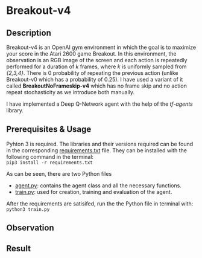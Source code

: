 # Breakout-v4
## Description
Breakout-v4 is an OpenAI gym environment in which the goal is to maximize your score in the Atari 2600 game Breakout. In this environment, the observation is an RGB image of the screen and each action is repeatedly performed for a duration of *k* frames, where *k* is uniformly sampled from *{2,3,4}*. There is 0 probability of repeating the previous action (unlike Breakout-v0 which has a probability of 0.25). I have used a variant of it called **BreakoutNoFrameskip-v4** which has no frame skip and no action repeat stochasticity as we introduce both manually.  
   
I have implemented a Deep Q-Network agent with the help of the *tf-agents* library.

## Prerequisites & Usage
Pyhton 3 is required. The libraries and their versions required can be found in the corresponding [requirements.txt](requirements.txt) file. They can be installed with the following command in the terminal:   
`pip3 install -r requirements.txt`   

As can be seen, there are two Python files
- [agent.py](agent.py): contains the agent class and all the necessary functions. 
- [train.py](train.py): used for creation, training and evaluation of the agent.   
   
After the requirements are satisifed, run the the Python file in terminal with:    
`python3 train.py` 

## Observation
## Result

